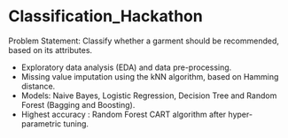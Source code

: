 # Classification_Hackathon
Problem Statement: Classify whether a garment should be recommended, based on its attributes.
- Exploratory data analysis (EDA) and data pre-processing.
- Missing value imputation using the kNN algorithm, based on Hamming distance.
- Models: Naive Bayes, Logistic Regression, Decision Tree and Random Forest (Bagging and Boosting).
- Highest accuracy : Random Forest CART algorithm after hyper-parametric tuning.
